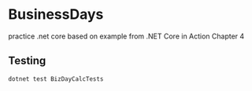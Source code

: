 # BusinessDays
practice .net core based on example from .NET Core in Action Chapter 4

## Testing

```
dotnet test BizDayCalcTests
```